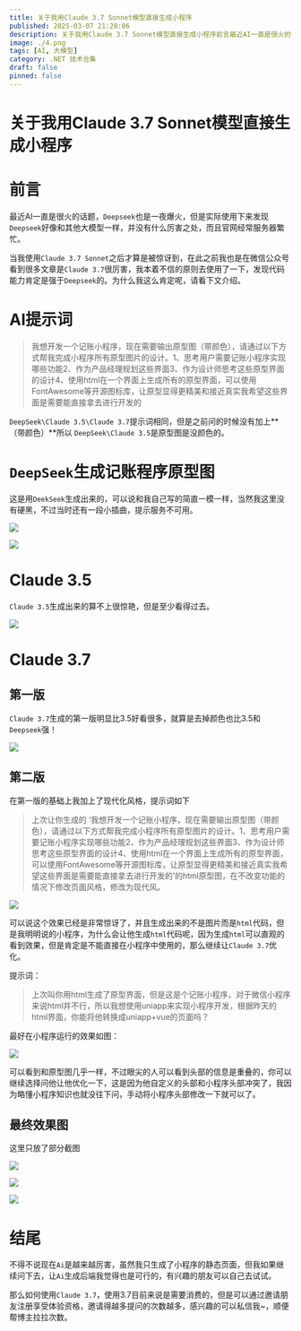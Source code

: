 ```yaml
---
title: 关于我用Claude 3.7 Sonnet模型直接生成小程序
published: 2025-03-07 21:28:06
description: 关于我用Claude 3.7 Sonnet模型直接生成小程序前言最近AI一直是很火的话题，Deepseek也是一夜爆火，但是实际使用下来发现Deepseek好像和其他大模型一样，并没有什么厉害之处，而且官网经常服务器繁忙。
image: ./4.png
tags: [AI, 大模型]
category: .NET 技术合集
draft: false
pinned: false
---
```


# 关于我用Claude 3.7 Sonnet模型直接生成小程序

# 前言

最近AI一直是很火的话题，`Deepseek`也是一夜爆火，但是实际使用下来发现`Deepseek`好像和其他大模型一样，并没有什么厉害之处，而且官网经常服务器繁忙。

当我使用`Claude 3.7 Sonnet`之后才算是被惊讶到，在此之前我也是在微信公众号看到很多文章是`Claude 3.7`很厉害，我本着不信的原则去使用了一下，发现代码能力肯定是强于`Deepseek`的。为什么我这么肯定呢，请看下文介绍。

# AI提示词

> 我想开发一个记账小程序，现在需要输出原型图（带颜色），请通过以下方式帮我完成小程序所有原型图片的设计。1、思考用户需要记账小程序实现哪些功能2、作为产品经理规划这些界面3、作为设计师思考这些原型界面的设计4、使用html在一个界面上生成所有的原型界面，可以使用FontAwesome等开源图标库，让原型显得更精美和接近真实我希望这些界面是需要能直接拿去进行开发的

`DeepSeek\Claude 3.5\Claude 3.7`提示词相同，但是之前问的时候没有加上**（带颜色）**所以 `DeepSeek\Claude 3.5`是原型图是没颜色的。

# `DeepSeek`生成记账程序原型图

这是用`DeekSeek`生成出来的，可以说和我自己写的简直一模一样，当然我这里没有硬黑，不过当时还有一段小插曲，提示服务不可用。

![](./1.1.png)

![](./1.png)

# Claude 3.5

`Claude 3.5`生成出来的算不上很惊艳，但是至少看得过去。

![](./2.png)

# Claude 3.7

## 第一版

`Claude 3.7`生成的第一版明显比3.5好看很多，就算是去掉颜色也比3.5和`Deepseek`强！

![](./3.png)

## 第二版

在第一版的基础上我加上了现代化风格，提示词如下

> 上次让你生成的 ‘我想开发一个记账小程序，现在需要输出原型图（带颜色），请通过以下方式帮我完成小程序所有原型图片的设计。1、思考用户需要记账小程序实现哪些功能2、作为产品经理规划这些界面3、作为设计师思考这些原型界面的设计4、使用html在一个界面上生成所有的原型界面，可以使用FontAwesome等开源图标库，让原型显得更精美和接近真实我希望这些界面是需要能直接拿去进行开发的’的html原型图，在不改变功能的情况下修改页面风格，修改为现代风。

![](./4.png)

可以说这个效果已经是非常惊讶了，并且生成出来的不是图片而是`html`代码，但是我明明说的小程序，为什么会让他生成`html`代码呢，因为生成`html`可以直观的看到效果，但是肯定是不能直接在小程序中使用的，那么继续让`Claude 3.7`优化。

提示词：

> 上次叫你用html生成了原型界面，但是这是个记账小程序，对于微信小程序来说html并不行，所以我想使用uniapp来实现小程序开发，根据昨天的html界面，你能将他转换成uniapp+vue的页面吗？

最好在小程序运行的效果如图：

![](./5.png)

可以看到和原型图几乎一样，不过眼尖的人可以看到头部的信息是重叠的，你可以继续选择问他让他优化一下，这是因为他自定义的头部和小程序头部冲突了，我因为略懂小程序知识也就没往下问，手动将小程序头部修改一下就可以了。

## 最终效果图

这里只放了部分截图

![](./6.png)

![](./7.png)

![](./8.png)

# 结尾

不得不说现在`Ai`是越来越厉害，虽然我只生成了小程序的静态页面，但我如果继续问下去，让`Ai`生成后端我觉得也是可行的，有兴趣的朋友可以自己去试试。

那么如何使用`Claude 3.7`，使用3.7目前来说是需要消费的，但是可以通过邀请朋友注册享受体验资格，邀请得越多提问的次数越多，感兴趣的可以私信我~，顺便帮博主拉拉次数。